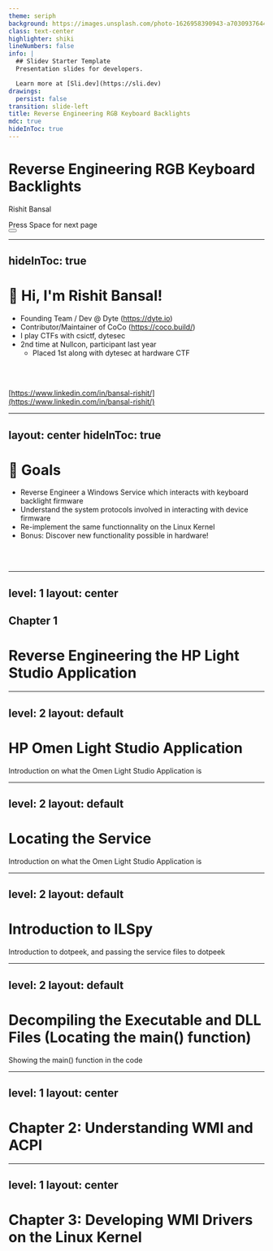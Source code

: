 ```yaml
---
theme: seriph
background: https://images.unsplash.com/photo-1626958390943-a70309376444?ixlib=rb-4.0.3&ixid=M3wxMjA3fDB8MHxwaG90by1wYWdlfHx8fGVufDB8fHx8fA%3D%3D&auto=format&fit=crop&w=2070&q=80
class: text-center
highlighter: shiki
lineNumbers: false
info: |
  ## Slidev Starter Template
  Presentation slides for developers.

  Learn more at [Sli.dev](https://sli.dev)
drawings:
  persist: false
transition: slide-left
title: Reverse Engineering RGB Keyboard Backlights
mdc: true
hideInToc: true
---
```


# Reverse Engineering RGB Keyboard Backlights

Rishit Bansal

<div class="pt-12">
  <span @click="$slidev.nav.next" class="px-2 py-1 rounded cursor-pointer" hover="bg-white bg-opacity-10">
    Press Space for next page <carbon:arrow-right class="inline"/>
  </span>
</div>

<div class="abs-br m-6 flex gap-2">
  <button @click="$slidev.nav.openInEditor()" title="Open in Editor" class="text-xl slidev-icon-btn opacity-50 !border-none !hover:text-white">
    <carbon:edit />
  </button>
  <a href="https://github.com/slidevjs/slidev" target="_blank" alt="GitHub"
    class="text-xl slidev-icon-btn opacity-50 !border-none !hover:text-white">
    <carbon-logo-github />
  </a>
</div>

<!--
The last comment block of each slide will be treated as slide notes. It will be visible and editable in Presenter Mode along with the slide. [Read more in the docs](https://sli.dev/guide/syntax.html#notes)
-->

---
hideInToc: true
---

# 👤 Hi, I'm Rishit Bansal!

- Founding Team / Dev @ Dyte (https://dyte.io)
- Contributor/Maintainer of CoCo (https://coco.build/)
- I play CTFs with csictf, dytesec
- 2nd time at Nullcon, participant last year
  - Placed 1st along with dytesec at hardware CTF

<br>
<br>

[https://www.linkedin.com/in/bansal-rishit/](https://www.linkedin.com/in/bansal-rishit/)

<!--
You can have `style` tag in markdown to override the style for the current page.
Learn more: https://sli.dev/guide/syntax#embedded-styles
-->

<!--
Here is another comment.
-->

---
layout: center
hideInToc: true
---

# 🎯 Goals

- Reverse Engineer a Windows Service which interacts with keyboard backlight firmware
- Understand the system protocols involved in interacting with device firmware
- Re-implement the same functionnality on the Linux Kernel
- Bonus: Discover new functionality possible in hardware!

<br />
<br />

<!-- ### Chapters
<Toc maxDepth="1"></Toc> -->

---
level: 1
layout: center
---

## Chapter 1
# Reverse Engineering the HP Light Studio Application

---
level: 2
layout: default
---

# HP Omen Light Studio Application 

Introduction on what the Omen Light Studio Application is


---
level: 2
layout: default
---

# Locating the Service

Introduction on what the Omen Light Studio Application is


---
level: 2
layout: default
---

# Introduction to ILSpy

Introduction to dotpeek, and passing the service files to dotpeek

---
level: 2
layout: default
---

# Decompiling the Executable and DLL Files (Locating the main() function)

Showing the main() function in the code

---
level: 1
layout: center
---

# Chapter 2: Understanding WMI and ACPI

---
level: 1
layout: center
---

# Chapter 3: Developing WMI Drivers on the Linux Kernel